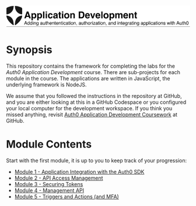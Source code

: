 ![Lab Banner](./.assets/images/application-development-banner.png)

# Synopsis

This repository contains the framework for completing the labs for the
*Auth0 Application Development* course.
There are sub-projects for each module in the course.
The applications are written in JavaScript, the underlying framework is NodeJS.

We assume that you followed the instructions in the repository at GitHub,
and you are either looking at this in a GitHub Codespace or
you configured your local computer for the development workspace.
If you think you missed anything, revisit
[Auth0 Application Development Coursework](https://github.com/jmussman/auth0-application-development) at GitHub.

# Module Contents

Start with the first module, it is up to you to keep track of your progression:

* [Module 1 - Application Integration with the Auth0 SDK](module01-instructions.md)
* [Module 2 - API Access Management](module02-instructions.md)
* [Module 3 - Securing Tokens](module03-instructions.md)
* [Module 4 - Management API](module04-instructions.md9)
* [Module 5 - Triggers and Actions (and MFA)](module05-instructions.md)
<!--* [Module 6 - Customization](module06-instructions.md)-->
<!--* [Module 7 - Consuming Log Streams](module07-instructions.md)-->